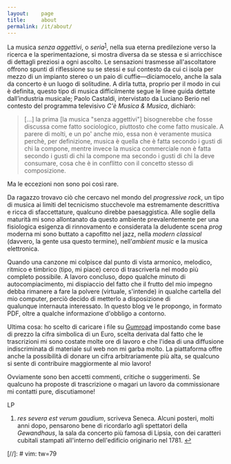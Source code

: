 ```yaml
---
layout:    page
title:     about
permalink: /it/about/
---
```


La musica *senza aggettivi*, o *seria*<sup><a href="#fn1"
id="ref1">1</a></sup>, nella sua eterna predilezione verso la ricerca e la
sperimentazione, si mostra diversa da se stessa e si arricchisce di dettagli
preziosi a ogni ascolto. Le sensazioni trasmesse all'ascoltatore offrono spunti
di riflessione su se stessi e sul contesto da cui ci isola per mezzo di un
impianto stereo o un paio di cuffie—diciamocelo, anche la sala da concerto è un
luogo di solitudine. A dirla tutta, proprio per il modo in cui è definita,
questo tipo di musica difficilmente segue le linee guida dettate dall’industria
musicale; Paolo Castaldi, intervistato da Luciano Berio nel contesto del
programma televisivo *C'è Musica & Musica*, dichiarò:

> [...] la prima [la musica "senza aggettivi"] bisognerebbe che fosse discussa
> come fatto sociologico, piuttosto che come fatto musicale. A parere di molti,
> e un po' anche mio, essa non è veramente musica perchè, per definizione,
> musica è quella che è fatta secondo i gusti di chi la compone, mentre invece
> la musica commerciale non è fatta secondo i gusti di chi la compone ma
> secondo i gusti di chi la deve consumare, cosa che è in conflitto con il
> concetto stesso di composizione.

Ma le eccezioni non sono poi così rare.

Da ragazzo trovavo ciò che cercavo nel mondo del *progressive rock*, un tipo
di musica ai limiti del tecnicismo stucchevole ma estremamente descrittiva e
ricca di sfaccettature, qualcuno direbbe paesaggistica. Alle soglie della
maturità mi sono allontanato da questo ambiente prevalentemente per una
fisiologica esigenza di rinnovamento e considerata la deludente scena *prog*
moderna mi sono buttato a capofitto nel jazz, nella *modern classical*
(davvero, la gente usa questo termine), nell’*ambient music* e la musica
elettronica.

Quando una canzone mi colpisce dal punto di vista armonico, melodico, ritmico e
timbrico (tipo, mi piace) cerco di trascriverla nel modo più completo
possibile. A lavoro concluso, dopo qualche minuto di autocompiacimento, mi
dispiaccio del fatto che il frutto del mio impegno debba rimanere a fare la
polvere (virtuale, s'intende) in qualche cartella del mio computer, perciò
decido di metterlo a disposizione di qualunque internauta interessato. In
questo blog ve le propongo, in formato PDF, oltre a qualche informazione
d'obbligo a contorno.

Ultima cosa: ho scelto di caricare i file su [Gumroad](http://www.gumroad.com)
impostando come base di prezzo la cifra simbolica di un Euro, scelta derivata
dal fatto che le trascrizioni mi sono costate molte ore di lavoro e che l'idea
di una diffusione indiscriminata di materiale sul web non mi garba molto. La
piattaforma offre anche la possibilità di donare un cifra arbitrariamente più
alta, se qualcuno si sente di contribuire maggiormente al mio lavoro!

Ovviamente sono ben accetti commenti, critiche o suggerimenti. Se qualcuno ha
proposte di trascrizione o magari un lavoro da commissionare mi contatti pure,
discutiamone!

LP

<ol>
    <li id="fn1" class="footnote">
        <em>res severa est verum gaudium</em>, scriveva Seneca. Alcuni posteri,
        molti anni dopo, pensarono bene di ricordarlo agli spettatori della
        <em>Gewandhaus</em>, la sala da concerto più famosa di Lipsia, con dei
        caratteri cubitali stampati all'interno dell'edificio originario nel
        1781. <a href="#ref1" title="Jump back to footnote 1 in the
        text.">↩</a>
    </li>
</ol>

[//]: # vim: tw=79
